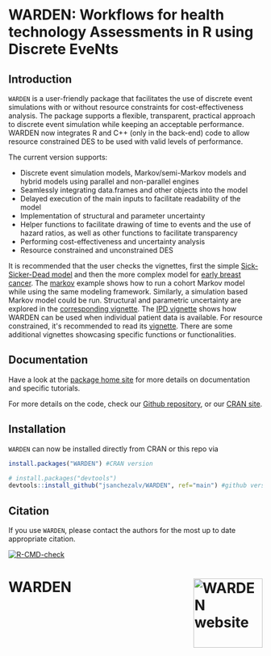 
# WARDEN: Workflows for health technology Assessments in R using Discrete EveNts

## Introduction

`WARDEN` is a user-friendly package that facilitates the use of discrete
event simulations with or without resource constraints for cost-effectiveness
analysis. The package supports a flexible, transparent, practical
approach to discrete event simulation while keeping an acceptable
performance. WARDEN now integrates R and C++ (only in the back-end) code to allow
resource constrained DES to be used with valid levels of performance.

The current version supports:

- Discrete event simulation models, Markov/semi-Markov models and hybrid
  models using parallel and non-parallel engines
- Seamlessly integrating data.frames and other objects into the model
- Delayed execution of the main inputs to facilitate readability of the
  model
- Implementation of structural and parameter uncertainty
- Helper functions to facilitate drawing of time to events and the use
  of hazard ratios, as well as other functions to facilitate
  transparency
- Performing cost-effectiveness and uncertainty analysis
- Resource constrained and unconstrained DES

It is recommended that the user checks the vignettes, first the simple
[Sick-Sicker-Dead
model](https://jsanchezalv.github.io/WARDEN/articles/example_ssd.html)
and then the more complex model for [early breast
cancer](https://jsanchezalv.github.io/WARDEN/articles/example_eBC.html).
The
[markov](https://jsanchezalv.github.io/WARDEN/articles/example_markov.html)
example shows how to run a cohort Markov model while using the same
modeling framework. Similarly, a simulation based Markov model could be
run. Structural and parametric uncertainty are explored in the
[corresponding
vignette](https://jsanchezalv.github.io/WARDEN/articles/example_uncertainty.html).
The [IPD
vignette](https://jsanchezalv.github.io/WARDEN/articles/example_ipd.html)
shows how WARDEN can be used when individual patient data is available. For
resource constrained, it's recommended to read its 
[vignette](https://jsanchezalv.github.io/WARDEN/articles/example_ssd_constrained.html).
There are some additional vignettes showcasing specific functions or functionalities.

## Documentation

Have a look at the [package home
site](https://jsanchezalv.github.io/WARDEN/index.html) for more details
on documentation and specific tutorials.

For more details on the code, check our [Github
repository](https://github.com/jsanchezalv/WARDEN), or our [CRAN
site](https://cran.r-project.org/package=WARDEN).

## Installation

`WARDEN` can now be installed directly from CRAN or this repo via

``` r
install.packages("WARDEN") #CRAN version 

# install.packages("devtools")
devtools::install_github("jsanchezalv/WARDEN", ref="main") #github version
```

## Citation

If you use `WARDEN`, please contact the authors for the most up to date
appropriate citation.

<!-- badges: start -->

[![R-CMD-check](https://github.com/jsanchezalv/WARDEN/actions/workflows/R-CMD-check.yaml/badge.svg)](https://github.com/jsanchezalv/WARDEN/actions/workflows/R-CMD-check.yaml)
<!-- badges: end -->

# WARDEN <a href="https://jsanchezalv.github.io/WARDEN/"><img src="man/figures/logo.png" align="right" height="137" alt="WARDEN website" /></a>
